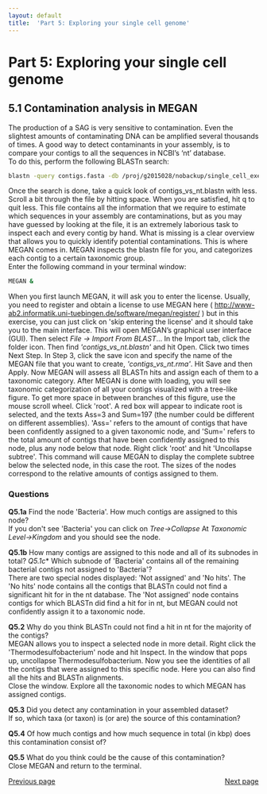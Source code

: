 ```yaml
---
layout: default
title:  'Part 5: Exploring your single cell genome'
---
```


# Part 5: Exploring your single cell genome

## 5.1 Contamination analysis in MEGAN

The production of a SAG is very sensitive to contamination. Even the slightest amounts of contaminating DNA can be amplified several thousands of times. 
A good way to detect contaminants in your assembly, is to compare your contigs to all the sequences in NCBI’s ‘nt’ database.  
To do this, perform the following BLASTn search:

```sh
blastn -query contigs.fasta -db /proj/g2015028/nobackup/single_cell_exercises/databases/nt -evalue 1e-5 -num_threads 8 -out contigs_vs_nt.blastn #[This shouldn’t take more than 4 minutes]
```

Once the search is done, take a quick look of contigs_vs_nt.blastn with less. Scroll a bit through the file by hitting space. 
When you are satisfied, hit q to quit less. This file contains all the information that we require to estimate which sequences in your assembly are 
contaminations, but as you may have guessed by looking at the file, it is an extremely laborious task to inspect each and every contig by hand. 
What is missing is a clear overview that allows you to quickly identify potential contaminations. This is where MEGAN comes in. 
MEGAN inspects the blastn file for you, and categorizes each contig to a certain taxonomic group.  
Enter the following command in your terminal window:  

```sh
MEGAN &
```

When you first launch MEGAN, it will ask you to enter the license. 
Usually, you need to register and obtain a license to use MEGAN here ( http://www-ab2.informatik.uni-tuebingen.de/software/megan/register/ ) 
but in this exercise, you can just click on 'skip entering the license' and it should take you to the main interface.
This will open MEGAN’s graphical user interface (GUI). Then select *File -> Import From BLAST*…
In the Import tab, click the folder icon. Then find *'contigs_vs_nt.blastn'* and hit Open. Click two times Next Step. 
In Step 3, click the save icon and specify the name of the MEGAN file that you want to create, *'contigs_vs_nt.rma'*. Hit Save and then Apply. 
Now MEGAN will assess all BLASTn hits and assign each of them to a taxonomic category. 
After MEGAN is done with loading, you will see taxonomic categorization of all your contigs visualized with a tree-like figure. 
To get more space in between branches of this figure, use the mouse scroll wheel. Click 'root'. 
A red box will appear to indicate root is selected, and the texts Ass=3 and Sum=197 (the number could be different on different assemblies). 
'Ass=' refers to the amount of contigs that have been confidently assigned to a given taxonomic node, 
and 'Sum=' refers to the total amount of contigs that have been confidently assigned to this node, plus any node below that node.
Right click 'root' and hit 'Uncollapse subtree'. This command will cause MEGAN to display the complete subtree below the selected node, 
in this case the root. The sizes of the nodes correspond to the relative amounts of contigs assigned to them.


### Questions

**Q5.1a** Find the node 'Bacteria'. How much contigs are assigned to this node?  
If you don't see 'Bacteria' you can click on *Tree->Collapse* At *Taxonomic Level->Kingdom* and you should see the node.  

**Q5.1b** How many contigs are assigned to this node and all of its subnodes in total?
*Q5.1c** Which subnode of 'Bacteria' contains all of the remaining bacterial contigs not assigned to 'Bacteria'?  
There are two special nodes displayed: 'Not assigned' and 'No hits'. 
The 'No hits' node contains all the contigs that BLASTn could not find a significant hit for in the nt database. 
The 'Not assigned' node contains contigs for which BLASTn did find a hit for in nt, but MEGAN could not confidently assign it to a taxonomic node.  

**Q5.2** Why do you think BLASTn could not find a hit in nt for the majority of the contigs?  
MEGAN allows you to inspect a selected node in more detail. Right click the 'Thermodesulfobacterium' node and hit Inspect. 
In the window that pops up, uncollapse Thermodesulfobacterium. Now you see the identities of all the contigs that were assigned to this specific node. 
Here you can also find all the hits and BLASTn alignments.  
Close the window.
Explore all the taxonomic nodes to which MEGAN has assigned contigs.  

**Q5.3** Did you detect any contamination in your assembled dataset?  
If so, which taxa (or taxon) is (or are) the source of this contamination?  

**Q5.4** Of how much contigs and how much sequence in total (in kbp) does this contamination consist of?  

**Q5.5** What do you think could be the cause of this contamination?  
Close MEGAN and return to the terminal.

<div>
 <span style="float:left"><a class="btn btn-primary" href="scg_part5"> Previous page</a></span>
 <span style="float:right"><a class="btn btn-primary" href="scg_part5_2"> Next page</a></span>
</div>

